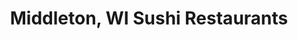 ---
layout: city
title: Middleton, WI Sushi Restaurants
permalink: /wisconsin/middleton/
stateAbbr: WI
stateName: Wisconsin
cityName: Middleton
---